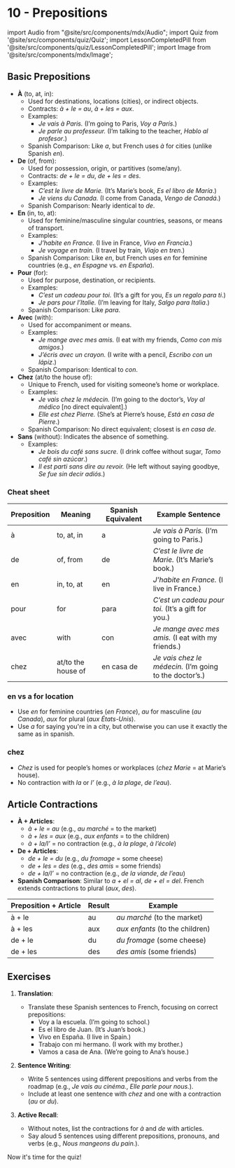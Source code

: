 # 10 - Prepositions

import Audio from "@site/src/components/mdx/Audio";
import Quiz from '@site/src/components/quiz/Quiz';
import LessonCompletedPill from '@site/src/components/quiz/LessonCompletedPill';
import Image from '@site/src/components/mdx/Image';

<LessonCompletedPill lessonName="a1-10" />

## Basic Prepositions

- **À** (to, at, in):
  - Used for destinations, locations (cities), or indirect objects.
  - Contracts: _à + le = au_, _à + les = aux_.
  - Examples:
    - _Je vais à Paris._ (I’m going to Paris, _Voy a París_.)
    - _Je parle au professeur._ (I’m talking to the teacher, _Hablo al profesor_.)
  - Spanish Comparison: Like _a_, but French uses _à_ for cities (unlike Spanish _en_).
- **De** (of, from):
  - Used for possession, origin, or partitives (some/any).
  - Contracts: _de + le = du_, _de + les = des_.
  - Examples:
    - _C’est le livre de Marie._ (It’s Marie’s book, _Es el libro de María_.)
    - _Je viens du Canada._ (I come from Canada, _Vengo de Canadá_.)
  - Spanish Comparison: Nearly identical to _de_.
- **En** (in, to, at):
  - Used for feminine/masculine singular countries, seasons, or means of transport.
  - Examples:
    - _J’habite en France._ (I live in France, _Vivo en Francia_.)
    - _Je voyage en train._ (I travel by train, _Viajo en tren_.)
  - Spanish Comparison: Like _en_, but French uses _en_ for feminine countries (e.g., _en Espagne_ vs. _en España_).
- **Pour** (for):
  - Used for purpose, destination, or recipients.
  - Examples:
    - _C’est un cadeau pour toi._ (It’s a gift for you, _Es un regalo para ti_.)
    - _Je pars pour l’Italie._ (I’m leaving for Italy, _Salgo para Italia_.)
  - Spanish Comparison: Like _para_.
- **Avec** (with):
  - Used for accompaniment or means.
  - Examples:
    - _Je mange avec mes amis._ (I eat with my friends, _Como con mis amigos_.)
    - _J’écris avec un crayon._ (I write with a pencil, _Escribo con un lápiz_.)
  - Spanish Comparison: Identical to _con_.
- **Chez** (at/to the house of):
  - Unique to French, used for visiting someone’s home or workplace.
  - Examples:
    - _Je vais chez le médecin._ (I’m going to the doctor’s, _Voy al médico_ [no direct equivalent].)
    - _Elle est chez Pierre._ (She’s at Pierre’s house, _Está en casa de Pierre_.)
  - Spanish Comparison: No direct equivalent; closest is _en casa de_.
- **Sans** (without): Indicates the absence of something.
  - Examples:
    - _Je bois du café sans sucre._ (I drink coffee without sugar, _Tomo café sin azúcar_.)
    - _Il est parti sans dire au revoir._ (He left without saying goodbye, _Se fue sin decir adiós_.)

### Cheat sheet

| Preposition | Meaning            | Spanish Equivalent | Example Sentence                                        |
| ----------- | ------------------ | ------------------ | ------------------------------------------------------- |
| à           | to, at, in         | a                  | _Je vais à Paris._ (I’m going to Paris.)                |
| de          | of, from           | de                 | _C’est le livre de Marie._ (It’s Marie’s book.)         |
| en          | in, to, at         | en                 | _J’habite en France._ (I live in France.)               |
| pour        | for                | para               | _C’est un cadeau pour toi._ (It’s a gift for you.)      |
| avec        | with               | con                | _Je mange avec mes amis._ (I eat with my friends.)      |
| chez        | at/to the house of | en casa de         | _Je vais chez le médecin._ (I’m going to the doctor’s.) |

### en vs a for location

- Use _en_ for feminine countries (_en France_), _au_ for masculine (_au Canada_), _aux_ for plural (_aux États-Unis_).
- Use _a_ for saying you're in a city, but otherwise you can use it exactly the same as in spanish.

### chez

- _Chez_ is used for people’s homes or workplaces (_chez Marie_ = at Marie’s house).
- No contraction with _la_ or _l’_ (e.g., _à la plage_, _de l’eau_).

## Article Contractions

- **À + Articles**:
  - _à + le = au_ (e.g., _au marché_ = to the market)
  - _à + les = aux_ (e.g., _aux enfants_ = to the children)
  - _à + la/l’_ = no contraction (e.g., _à la plage_, _à l’école_)
- **De + Articles**:
  - _de + le = du_ (e.g., _du fromage_ = some cheese)
  - _de + les = des_ (e.g., _des amis_ = some friends)
  - _de + la/l’_ = no contraction (e.g., _de la viande_, _de l’eau_)
- **Spanish Comparison**: Similar to _a + el = al_, _de + el = del_. French extends contractions to plural (_aux_, _des_).

| Preposition + Article | Result | Example                         |
| --------------------- | ------ | ------------------------------- |
| à + le                | au     | _au marché_ (to the market)     |
| à + les               | aux    | _aux enfants_ (to the children) |
| de + le               | du     | _du fromage_ (some cheese)      |
| de + les              | des    | _des amis_ (some friends)       |

## Exercises

1. **Translation**:

   - Translate these Spanish sentences to French, focusing on correct prepositions:
     - Voy a la escuela. (I’m going to school.)
     - Es el libro de Juan. (It’s Juan’s book.)
     - Vivo en España. (I live in Spain.)
     - Trabajo con mi hermano. (I work with my brother.)
     - Vamos a casa de Ana. (We’re going to Ana’s house.)

2. **Sentence Writing**:

   - Write 5 sentences using different prepositions and verbs from the roadmap (e.g., _Je vais au cinéma._, _Elle parle pour nous._).
   - Include at least one sentence with _chez_ and one with a contraction (_au_ or _du_).

3. **Active Recall**:
   - Without notes, list the contractions for _à_ and _de_ with articles.
   - Say aloud 5 sentences using different prepositions, pronouns, and verbs (e.g., _Nous mangeons du pain._).

Now it's time for the quiz!

<Quiz exerciseName="prepositions" />

<Quiz exerciseName="location-prepositions" />

<Quiz exerciseName="time-prepositions" />

<Quiz exerciseName="advanced-prepositions" />
